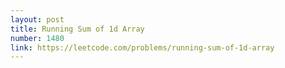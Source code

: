 ```yaml
---
layout: post
title: Running Sum of 1d Array
number: 1480
link: https://leetcode.com/problems/running-sum-of-1d-array
---
```

